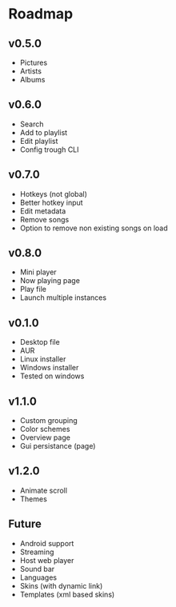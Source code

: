 # Roadmap

## v0.5.0
- Pictures
- Artists
- Albums

## v0.6.0
- Search
- Add to playlist
- Edit playlist
- Config trough CLI

## v0.7.0
- Hotkeys (not global)
- Better hotkey input
- Edit metadata
- Remove songs
- Option to remove non existing songs on load

## v0.8.0
- Mini player
- Now playing page
- Play file
- Launch multiple instances

## v0.1.0
- Desktop file
- AUR
- Linux installer
- Windows installer
- Tested on windows

## v1.1.0
- Custom grouping
- Color schemes
- Overview page
- Gui persistance (page)

## v1.2.0
- Animate scroll
- Themes

## Future
- Android support
- Streaming
- Host web player
- Sound bar
- Languages
- Skins (with dynamic link)
- Templates (xml based skins)
